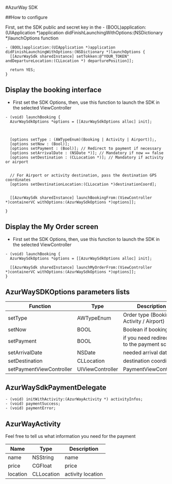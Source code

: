 #AzurWay SDK

##How to configure

First, set the SDK public and secret key in the - (BOOL)application:(UIApplication *)application didFinishLaunchingWithOptions:(NSDictionary *)launchOptions function
```obj-c
- (BOOL)application:(UIApplication *)application didFinishLaunchingWithOptions:(NSDictionary *)launchOptions {
  [[AzurWaySdk sharedInstance] setTokken:@"YOUR_TOKEN" andDepartureLocation:(CLLocation *) departurePosition]];

  return YES;
}
```

## Display the booking interface

- First set the SDK Options, then, use this function to launch the SDK in the selected ViewController
```obj-c
- (void) launchBooking {
  AzurWaySdkOptions *options = [[AzurWaySdkOptions alloc] init];
  
  
   
  [options setType : (AWTypeEnum)(Booking | Activity | Airport)];,
  [options setNow : (Bool)];
  [options setPayment : (Bool)]; // Redirect to payment if necessary
  [options setArrivalDate : (NSDate *)]; // Mandatory if now == false
  [options setDestination : (CLLocation *)]; // Mandatory if activity or airport
  

  // For Airport or activity destination, pass the destination GPS coordinates 
  [options setDestinationLocation:(CLLocation *)destinationCoord];
  

  [[AzurWaySdk sharedInstance] launchBookingFrom:(ViewController *)containerVC withOptions:(AzurWaySdkOptions *)options]];

}
```

## Display the My Order screen

- First set the SDK Options, then, use this function to launch the SDK in the selected ViewController
```obj-c
- (void) launchBooking {
  AzurWaySdkOptions *options = [[AzurWaySdkOptions alloc] init];
  
  [[AzurWaySdk sharedInstance] launchMyOrderFrom:(ViewController *)containerVC withOptions:(AzurWaySdkOptions *)options]];
}
```

## AzurWaySDKOptions parameters lists


| Function  |  Type |  Description |
|---|---|---|
| setType  | AWTypeEnum  |  Order type (Booking / Activity / Airport) |
| setNow  | BOOL  |  Boolean if booking now |
| setPayment  |  BOOL |  if you need redirection to the payment screen |
| setArrivalDate  |  NSDate |  needed arrival date |
| setDestination  |  CLLocation | destination coordinates  |
| setPaymentViewController | UIViewController<AzurWaySdkPaymentDelegate> | PaymentViewController |

## AzurWaySdkPaymentDelegate

``` obj-c
- (void) initWithActivity:(AzurWayActivity *) activityInfos;
- (void) paymentSuccess;
- (void) paymentError;
```

## AzurWayActivity

Feel free to tell us what information you need for the payment

| Name | Type | Description | 
|---|---|---|
| name | NSString | name |
| price | CGFloat | price |
| location | CLLocation | activity location |
